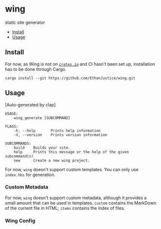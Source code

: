 # wing

static site generator

+ [Install](#install)
+ [Usage](#usage)

## Install

For now, as Wing is not on [`crates.io`](https://crates.io/) and CI hasn't been set up, installation has to be done through Cargo.

`cargo install --git https://github.com/EthanJustice/wing.git`

## Usage

[Auto-generated by clap]

```text
USAGE:
    wing_generate [SUBCOMMAND]

FLAGS:
    -h, --help       Prints help information
    -V, --version    Prints version information

SUBCOMMANDS:
    build    Builds your site.
    help     Prints this message or the help of the given subcommand(s)
    new      Create a new wing project.
```

For now, `wing` doesn't support custom templates.  You can only use `index.hbs` for generation.

### Custom Metadata

For now, `wing` doesn't support custom metadata, although it provides a small amount that can be used in templates.  `custom` contains the MarkDown of the current file in HTML; `items` contains the index of files.

### Wing Config
